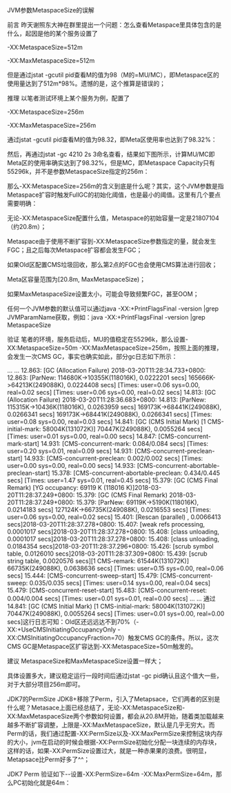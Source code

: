 JVM参数MetaspaceSize的误解

前言
昨天谢照东大神在群里提出一个问题：怎么查看Metaspace里具体包含的是什么，起因是他的某个服务设置了

-XX:MetaspaceSize=512m 

-XX:MaxMetaspaceSize=512m

但是通过jstat -gcutil pid查看M的值为98（M的=MU/MC），即Metaspace区的使用量达到了512m*98%。遗憾的是，这个推算是错误的；

推理
以笔者测试环境上某个服务为例，配置了

-XX:MetaspaceSize=256m 

-XX:MaxMetaspaceSize=256m

通过jstat -gcutil pid查看M的值为98.32，即Meta区使用率也达到了98.32%：


然后，再通过jstat -gc 4210 2s 3命名查看，结果如下图所示，计算MU/MC即Meta区的使用率确实达到了98.32%，但是MC，即Metaspace Capacity只有55296k，并不是参数MetaspaceSize指定的256m：


那么-XX:MetaspaceSize=256m的含义到底是什么呢？其实，这个JVM参数是指Metaspace扩容时触发FullGC的初始化阈值，也是最小的阈值。这里有几个要点需要明确：

无论-XX:MetaspaceSize配置什么值，Metaspace的初始容量一定是21807104（约20.8m）；

Metaspace由于使用不断扩容到-XX:MetaspaceSize参数指定的量，就会发生FGC；且之后每次Metaspace扩容都会发生FGC；

如果Old区配置CMS垃圾回收，那么第2点的FGC也会使用CMS算法进行回收；

Meta区容量范围为[20.8m, MaxMetaspaceSize)；

如果MaxMetaspaceSize设置太小，可能会导致频繁FGC，甚至OOM；

任何一个JVM参数的默认值可以通过java -XX:+PrintFlagsFinal -version |grep JVMParamName获取，例如：java -XX:+PrintFlagsFinal -version |grep MetaspaceSize

验证
笔者的环境，服务启动后，MU的值稳定在55296k，那么设置-XX:MetaspaceSize=50m -XX:MaxMetaspaceSize=256m，按照上面的推理，会发生一次CMS GC，事实也确实如此，部分gc日志如下所示：

... ...
12.863: [GC (Allocation Failure) 2018-03-20T11:28:34.733+0800: 12.863: [ParNew: 114680K->10355K(118016K), 0.0222201 secs] 165666K->64213K(249088K), 0.0224408 secs] [Times: user=0.06 sys=0.00, real=0.02 secs] 
[Times: user=0.06 sys=0.00, real=0.02 secs] 
14.813: [GC (Allocation Failure) 2018-03-20T11:28:36.683+0800: 14.813: [ParNew: 115315K->10436K(118016K), 0.0263959 secs] 169173K->68441K(249088K), 0.0266341 secs] 169173K->68441K(249088K), 0.0266341 secs] [Times: user=0.08 sys=0.00, real=0.03 secs] 
14.841: [GC (CMS Initial Mark) [1 CMS-initial-mark: 58004K(131072K)] 70447K(249088K), 0.0055264 secs] [Times: user=0.01 sys=0.00, real=0.00 secs] 
14.847: [CMS-concurrent-mark-start]
14.931: [CMS-concurrent-mark: 0.084/0.084 secs] [Times: user=0.20 sys=0.01, real=0.09 secs] 
14.931: [CMS-concurrent-preclean-start]
14.933: [CMS-concurrent-preclean: 0.002/0.002 secs] [Times: user=0.00 sys=0.00, real=0.00 secs] 
14.933: [CMS-concurrent-abortable-preclean-start]
15.378: [CMS-concurrent-abortable-preclean: 0.434/0.445 secs] [Times: user=1.47 sys=0.01, real=0.45 secs] 
15.379: [GC (CMS Final Remark) [YG occupancy: 69119 K (118016 K)]2018-03-20T11:28:37.249+0800: 15.379: [GC (CMS Final Remark) 2018-03-20T11:28:37.249+0800: 15.379: [ParNew: 69119K->5190K(118016K), 0.0214183 secs] 127124K->66735K(249088K), 0.0216553 secs] [Times: user=0.06 sys=0.00, real=0.02 secs] 
15.401: [Rescan (parallel) , 0.0066413 secs]2018-03-20T11:28:37.278+0800: 15.407: [weak refs processing, 0.0001017 secs]2018-03-20T11:28:37.278+0800: 15.408: [class unloading, 0.0001017 secs]2018-03-20T11:28:37.278+0800: 15.408: [class unloading, 0.0184354 secs]2018-03-20T11:28:37.296+0800: 15.426: [scrub symbol table, 0.0126010 secs]2018-03-20T11:28:37.309+0800: 15.439: [scrub string table, 0.0020576 secs][1 CMS-remark: 61544K(131072K)] 66735K(249088K), 0.0638636 secs] [Times: user=0.15 sys=0.00, real=0.06 secs] 
15.444: [CMS-concurrent-sweep-start]
15.479: [CMS-concurrent-sweep: 0.035/0.035 secs] [Times: user=0.14 sys=0.00, real=0.04 secs] 
15.479: [CMS-concurrent-reset-start]
15.483: [CMS-concurrent-reset: 0.004/0.004 secs] [Times: user=0.01 sys=0.01, real=0.00 secs]
... ...
通过14.841: [GC (CMS Initial Mark) [1 CMS-initial-mark: 58004K(131072K)] 70447K(249088K), 0.0055264 secs] [Times: user=0.01 sys=0.00, real=0.00 secs]这行日志可知：Old区还远远达不到70%（-XX:+UseCMSInitiatingOccupancyOnly -XX:CMSInitiatingOccupancyFraction=70）触发CMS GC的条件。所以，这次CMS GC是Metaspace区扩容达到-XX:MetaspaceSize=50m触发的。

建议
MetaspaceSize和MaxMetaspaceSize设置一样大；

具体设置多大，建议稳定运行一段时间后通过jstat -gc pid确认且这个值大一些，对于大部分项目256m即可。

JDK7的PermSize
JDK8+移除了Perm，引入了Metapsace，它们两者的区别是什么呢？Metasace上面已经总结了，无论-XX:MetaspaceSize和-XX:MaxMetaspaceSize两个参数如何设置，都会从20.8M开始，随着类加载越来越多不断扩容调整，上限是-XX:MaxMetaspaceSize，默认是几乎无穷大。而Perm的话，我们通过配置-XX:PermSize以及-XX:MaxPermSize来控制这块内存的大小，jvm在启动的时候会根据-XX:PermSize初始化分配一块连续的内存块，这样的话，如果-XX:PermSize设置过大，就是一种赤果果的浪费。很明显，Metapsace比Perm好多了^^；

JDK7 Perm 验证如下--设置-XX:PermSize=64m -XX:MaxPermSize=64m，那么PC初始化就是64m：